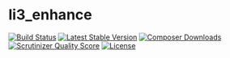li3_enhance
===========

[![Build Status](https://travis-ci.org/SobanVuex/li3_enhance.png?branch=master)](https://travis-ci.org/SobanVuex/li3_enhance)
[![Latest Stable Version](https://poser.pugx.org/sobanvuex/li3_enhance/version.png)](https://packagist.org/packages/sobanvuex/li3_enhance)
[![Composer Downloads](https://poser.pugx.org/sobanvuex/li3_enhance/d/total.png)](https://packagist.org/packages/sobanvuex/li3_enhance)
[![Scrutinizer Quality Score](https://scrutinizer-ci.com/g/SobanVuex/li3_enhance/badges/quality-score.png?s=730dcb128c758b498a4748b31f47ceaf309a14ac)](https://scrutinizer-ci.com/g/SobanVuex/li3_enhance/)
[![License](https://poser.pugx.org/sobanvuex/li3_enhance/license.png)](https://packagist.org/packages/sobanvuex/li3_enhance)
